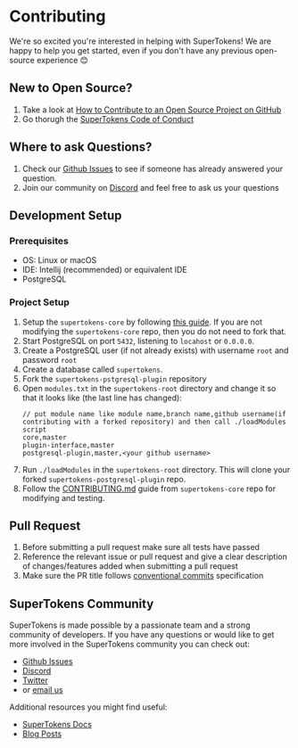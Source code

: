 # Contributing

We're so excited you're interested in helping with SuperTokens! We are happy to help you get started, even if you don't
have any previous open-source experience :blush:

## New to Open Source?

1. Take a look
   at [How to Contribute to an Open Source Project on GitHub](https://egghead.io/courses/how-to-contribute-to-an-open-source-project-on-github)
2. Go thorugh
   the [SuperTokens Code of Conduct](https://github.com/supertokens/supertokens-postgresql-plugin/blob/master/CODE_OF_CONDUCT.md)

## Where to ask Questions?

1. Check our [Github Issues](https://github.com/supertokens/supertokens-postgresql-plugin/issues) to see if someone has
   already answered your question.
2. Join our community on [Discord](https://supertokens.io/discord) and feel free to ask us your questions

## Development Setup

### Prerequisites

- OS: Linux or macOS
- IDE: Intellij (recommended) or equivalent IDE
- PostgreSQL

### Project Setup

1. Setup the `supertokens-core` by
   following [this guide](https://github.com/supertokens/supertokens-core/blob/master/CONTRIBUTING.md#development-setup).
   If you are not modifying the `supertokens-core` repo, then you do not need to fork that.
2. Start PostgreSQL on port `5432`, listening to `locahost` or `0.0.0.0`.
3. Create a PostgreSQL user (if not already exists) with username `root` and password `root`
4. Create a database called `supertokens`.
5. Fork the `supertokens-pstgresql-plugin` repository
6. Open `modules.txt` in the `supertokens-root` directory and change it so that it looks like (the last line has
   changed):
   ```
   // put module name like module name,branch name,github username(if contributing with a forked repository) and then call ./loadModules script        
   core,master
   plugin-interface,master
   postgresql-plugin,master,<your github username>
   ```
7. Run `./loadModules` in the `supertokens-root` directory. This will clone your forked `supertokens-postgresql-plugin`
   repo.
8. Follow
   the [CONTRIBUTING.md](https://github.com/supertokens/supertokens-core/blob/master/CONTRIBUTING.md#modifying-code)
   guide from `supertokens-core` repo for modifying and testing.

## Pull Request

1. Before submitting a pull request make sure all tests have passed
2. Reference the relevant issue or pull request and give a clear description of changes/features added when submitting a
   pull request
3. Make sure the PR title follows [conventional commits](https://www.conventionalcommits.org/en/v1.0.0/) specification

## SuperTokens Community

SuperTokens is made possible by a passionate team and a strong community of developers. If you have any questions or
would like to get more involved in the SuperTokens community you can check out:

- [Github Issues](https://github.com/supertokens/supertokens-postgresql-plugin/issues)
- [Discord](https://supertokens.io/discord)
- [Twitter](https://twitter.com/supertokensio)
- or [email us](mailto:team@supertokens.io)

Additional resources you might find useful:

- [SuperTokens Docs](https://supertokens.io/docs/community/getting-started/installation)
- [Blog Posts](https://supertokens.io/blog/)

